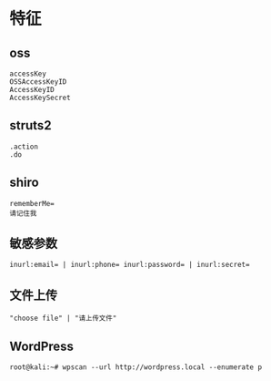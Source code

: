 # 特征

## oss

```
accessKey
OSSAccessKeyID
AccessKeyID
AccessKeySecret
```

## struts2

```
.action
.do
```

## shiro

```
rememberMe=
请记住我
```

## 敏感参数

```
inurl:email= | inurl:phone= inurl:password= | inurl:secret=
```

## 文件上传

```
"choose file" | "请上传文件"
```

## WordPress

```
root@kali:~# wpscan --url http://wordpress.local --enumerate p
```

